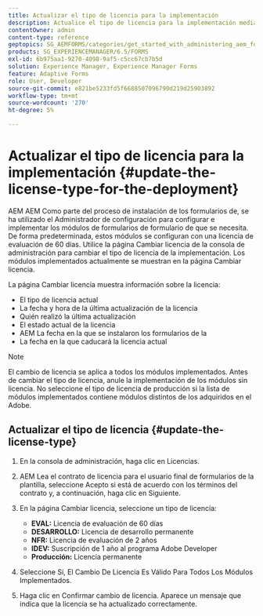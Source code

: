 ```yaml
---
title: Actualizar el tipo de licencia para la implementación
description: Actualice el tipo de licencia para la implementación mediante la página Cambiar licencia en la consola de administración.
contentOwner: admin
content-type: reference
geptopics: SG_AEMFORMS/categories/get_started_with_administering_aem_forms_on_jee
products: SG_EXPERIENCEMANAGER/6.5/FORMS
exl-id: 6b975aa1-9270-4098-9af5-c5cc67cb7b5d
solution: Experience Manager, Experience Manager Forms
feature: Adaptive Forms
role: User, Developer
source-git-commit: e821be5233fd5f6688507096790d219d25903892
workflow-type: tm+mt
source-wordcount: '270'
ht-degree: 5%

---
```


# Actualizar el tipo de licencia para la implementación {#update-the-license-type-for-the-deployment}

AEM AEM Como parte del proceso de instalación de los formularios de, se ha utilizado el Administrador de configuración para configurar e implementar los módulos de formularios de formulario de que se necesita. De forma predeterminada, estos módulos se configuran con una licencia de evaluación de 60 días. Utilice la página Cambiar licencia de la consola de administración para cambiar el tipo de licencia de la implementación. Los módulos implementados actualmente se muestran en la página Cambiar licencia.

La página Cambiar licencia muestra información sobre la licencia:

* El tipo de licencia actual
* La fecha y hora de la última actualización de la licencia
* Quién realizó la última actualización
* El estado actual de la licencia
* AEM La fecha en la que se instalaron los formularios de la
* La fecha en la que caducará la licencia actual

>[!NOTE]
>
>El cambio de licencia se aplica a todos los módulos implementados. Antes de cambiar el tipo de licencia, anule la implementación de los módulos sin licencia. No seleccione el tipo de licencia de producción si la lista de módulos implementados contiene módulos distintos de los adquiridos en el Adobe.

## Actualizar el tipo de licencia {#update-the-license-type}

1. En la consola de administración, haga clic en Licencias.
1. AEM Lea el contrato de licencia para el usuario final de formularios de la plantilla, seleccione Acepto si está de acuerdo con los términos del contrato y, a continuación, haga clic en Siguiente.
1. En la página Cambiar licencia, seleccione un tipo de licencia:

   * **EVAL:** Licencia de evaluación de 60 días
   * **DESARROLLO:** Licencia de desarrollo permanente
   * **NFR:** Licencia de evaluación de 2 años
   * **IDEV:** Suscripción de 1 año al programa Adobe Developer
   * **Producción:** Licencia permanente

1. Seleccione Sí, El Cambio De Licencia Es Válido Para Todos Los Módulos Implementados.
1. Haga clic en Confirmar cambio de licencia. Aparece un mensaje que indica que la licencia se ha actualizado correctamente.
